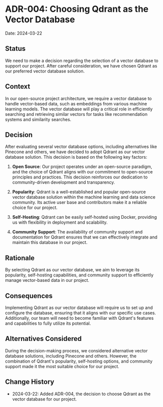 # ADR-004: Choosing Qdrant as the Vector Database

Date: 2024-03-22

## Status

We need to make a decision regarding the selection of a vector database to support our project. After careful consideration, we have chosen Qdrant as our preferred vector database solution.

## Context

In our open-source project architecture, we require a vector database to handle vector-based data, such as embeddings from various machine learning models. The vector database will play a critical role in efficiently searching and retrieving similar vectors for tasks like recommendation systems and similarity searches.

## Decision

After evaluating several vector database options, including alternatives like Pinecone and others, we have decided to adopt Qdrant as our vector database solution. This decision is based on the following key factors:

1. **Open Source**: Our project operates under an open-source paradigm, and the choice of Qdrant aligns with our commitment to open-source principles and practices. This decision reinforces our dedication to community-driven development and transparency.

2. **Popularity**: Qdrant is a well-established and popular open-source vector database solution within the machine learning and data science community. Its active user base and contributors make it a reliable choice for our project.

3. **Self-Hosting**: Qdrant can be easily self-hosted using Docker, providing us with flexibility in deployment and scalability.

4. **Community Support**: The availability of community support and documentation for Qdrant ensures that we can effectively integrate and maintain this database in our project.

## Rationale

By selecting Qdrant as our vector database, we aim to leverage its popularity, self-hosting capabilities, and community support to efficiently manage vector-based data in our project.

## Consequences

Implementing Qdrant as our vector database will require us to set up and configure the database, ensuring that it aligns with our specific use cases. Additionally, our team will need to become familiar with Qdrant's features and capabilities to fully utilize its potential.

## Alternatives Considered

During the decision-making process, we considered alternative vector database solutions, including Pinecone and others. However, the combination of Qdrant's popularity, self-hosting options, and community support made it the most suitable choice for our project.

## Change History

- 2024-03-22: Added ADR-004, the decision to choose Qdrant as the vector database for our project.